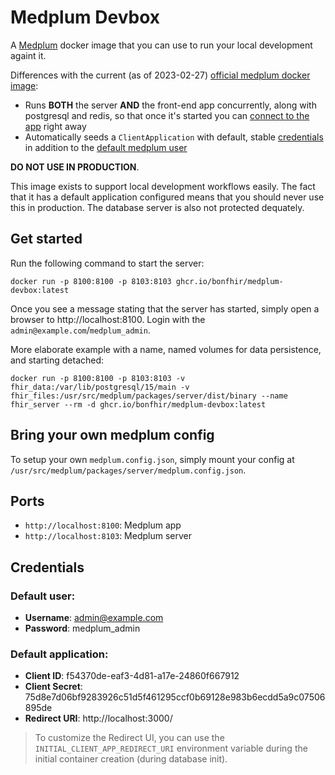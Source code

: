 # Medplum Devbox

A [Medplum](https://www.medplum.com/) docker image that you can use to run your local development againt it.

Differences with the current (as of 2023-02-27) [official medplum docker image](https://hub.docker.com/r/medplum/medplum-server):
 - Runs **BOTH** the server **AND** the front-end app concurrently, along with postgresql and redis, so that once it's started you can [connect to the app](http://localhost:3000) right away
 - Automatically seeds a `ClientApplication` with default, stable [credentials](#default-application) in addition to the [default medplum user](#default-user)


**DO NOT USE IN PRODUCTION**.

This image exists to support local development workflows easily. The fact that it has a default application configured
means that you should never use this in production.
The database server is also not protected dequately.

## Get started

Run the following command to start the server:
```
docker run -p 8100:8100 -p 8103:8103 ghcr.io/bonfhir/medplum-devbox:latest
```

Once you see a message stating that the server has started, simply open a browser to http://localhost:8100.
Login with the `admin@example.com`/`medplum_admin`.

More elaborate example with a name, named volumes for data persistence, and starting detached:
```
docker run -p 8100:8100 -p 8103:8103 -v fhir_data:/var/lib/postgresql/15/main -v fhir_files:/usr/src/medplum/packages/server/dist/binary --name fhir_server --rm -d ghcr.io/bonfhir/medplum-devbox:latest
```

## Bring your own medplum config
To setup your own `medplum.config.json`, simply mount your config at `/usr/src/medplum/packages/server/medplum.config.json`.

## Ports

- `http://localhost:8100`: Medplum app
- `http://localhost:8103`: Medplum server

## Credentials

### Default user:

- **Username**: admin@example.com
- **Password**: medplum_admin

### Default application:

- **Client ID**: f54370de-eaf3-4d81-a17e-24860f667912
- **Client Secret**: 75d8e7d06bf9283926c51d5f461295ccf0b69128e983b6ecdd5a9c07506895de
- **Redirect URI**: http://localhost:3000/

> To customize the Redirect UI, you can use the `INITIAL_CLIENT_APP_REDIRECT_URI` environment variable during
> the initial container creation (during database init).

